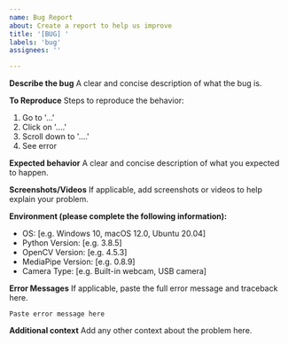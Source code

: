 ```yaml
---
name: Bug Report
about: Create a report to help us improve
title: '[BUG] '
labels: 'bug'
assignees: ''

---
```


**Describe the bug**
A clear and concise description of what the bug is.

**To Reproduce**
Steps to reproduce the behavior:
1. Go to '...'
2. Click on '....'
3. Scroll down to '....'
4. See error

**Expected behavior**
A clear and concise description of what you expected to happen.

**Screenshots/Videos**
If applicable, add screenshots or videos to help explain your problem.

**Environment (please complete the following information):**
 - OS: [e.g. Windows 10, macOS 12.0, Ubuntu 20.04]
 - Python Version: [e.g. 3.8.5]
 - OpenCV Version: [e.g. 4.5.3]
 - MediaPipe Version: [e.g. 0.8.9]
 - Camera Type: [e.g. Built-in webcam, USB camera]

**Error Messages**
If applicable, paste the full error message and traceback here.

```
Paste error message here
```

**Additional context**
Add any other context about the problem here.